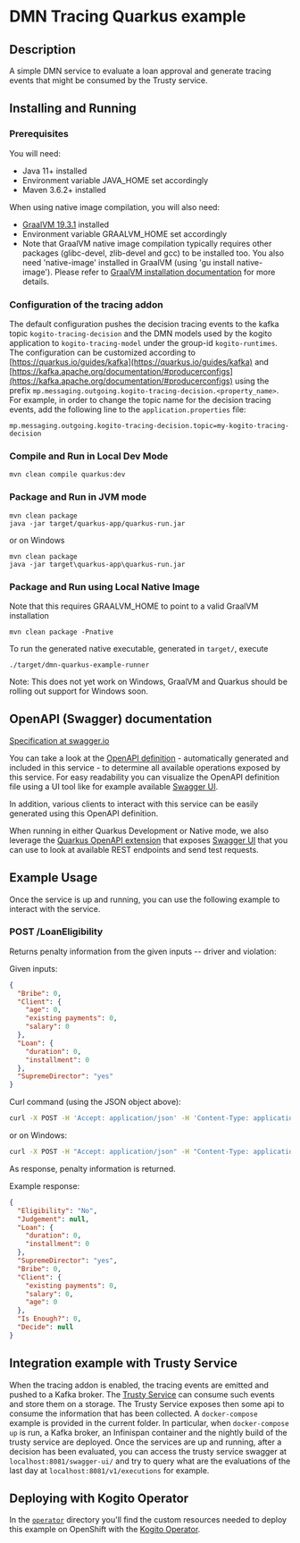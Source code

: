 # DMN Tracing Quarkus example

## Description

A simple DMN service to evaluate a loan approval and generate tracing events that might be consumed by the Trusty service.

## Installing and Running

### Prerequisites

You will need:
  - Java 11+ installed
  - Environment variable JAVA_HOME set accordingly
  - Maven 3.6.2+ installed

When using native image compilation, you will also need:
  - [GraalVM 19.3.1](https://github.com/oracle/graal/releases/tag/vm-19.3.1) installed
  - Environment variable GRAALVM_HOME set accordingly
  - Note that GraalVM native image compilation typically requires other packages (glibc-devel, zlib-devel and gcc) to be installed too.  You also need 'native-image' installed in GraalVM (using 'gu install native-image'). Please refer to [GraalVM installation documentation](https://www.graalvm.org/docs/reference-manual/aot-compilation/#prerequisites) for more details.

### Configuration of the tracing addon

The default configuration pushes the decision tracing events to the kafka topic `kogito-tracing-decision` and the DMN models used by the kogito application to `kogito-tracing-model` under the group-id `kogito-runtimes`. 
The configuration can be customized according to [https://quarkus.io/guides/kafka](https://quarkus.io/guides/kafka) and [https://kafka.apache.org/documentation/#producerconfigs](https://kafka.apache.org/documentation/#producerconfigs) using the prefix `mp.messaging.outgoing.kogito-tracing-decision.<property_name>`. 
For example, in order to change the topic name for the decision tracing events, add the following line to the `application.properties` file:
 ```
mp.messaging.outgoing.kogito-tracing-decision.topic=my-kogito-tracing-decision
```

### Compile and Run in Local Dev Mode

```
mvn clean compile quarkus:dev
```

### Package and Run in JVM mode

```
mvn clean package
java -jar target/quarkus-app/quarkus-run.jar
```

or on Windows

```
mvn clean package
java -jar target\quarkus-app\quarkus-run.jar
```

### Package and Run using Local Native Image
Note that this requires GRAALVM_HOME to point to a valid GraalVM installation

```
mvn clean package -Pnative
```

To run the generated native executable, generated in `target/`, execute

```
./target/dmn-quarkus-example-runner
```

Note: This does not yet work on Windows, GraalVM and Quarkus should be rolling out support for Windows soon.

## OpenAPI (Swagger) documentation
[Specification at swagger.io](https://swagger.io/docs/specification/about/)

You can take a look at the [OpenAPI definition](http://localhost:8080/openapi?format=json) - automatically generated and included in this service - to determine all available operations exposed by this service. For easy readability you can visualize the OpenAPI definition file using a UI tool like for example available [Swagger UI](https://editor.swagger.io).

In addition, various clients to interact with this service can be easily generated using this OpenAPI definition.

When running in either Quarkus Development or Native mode, we also leverage the [Quarkus OpenAPI extension](https://quarkus.io/guides/openapi-swaggerui#use-swagger-ui-for-development) that exposes [Swagger UI](http://localhost:8080/swagger-ui/) that you can use to look at available REST endpoints and send test requests.

## Example Usage

Once the service is up and running, you can use the following example to interact with the service.

### POST /LoanEligibility

Returns penalty information from the given inputs -- driver and violation:

Given inputs:

```json
{
  "Bribe": 0,
  "Client": {
    "age": 0,
    "existing payments": 0,
    "salary": 0
  },
  "Loan": {
    "duration": 0,
    "installment": 0
  },
  "SupremeDirector": "yes"
}
```

Curl command (using the JSON object above):

```sh
curl -X POST -H 'Accept: application/json' -H 'Content-Type: application/json' -d '{"Bribe": 0,"Client": {"age": 0,"existing payments": 0,"salary": 0},"Loan": {"duration": 0,"installment": 0},"SupremeDirector": "yes"}' http://localhost:8080/LoanEligibility
```
or on Windows:

```sh
curl -X POST -H "Accept: application/json" -H "Content-Type: application/json" -d "{\"Bribe\": 0,\"Client\": {\"age\": 0,\"existing payments\": 0,\"salary\": 0},\"Loan\": {\"duration\": 0,\"installment\": 0},\"SupremeDirector\": \"yes\"}" http://localhost:8080/LoanEligibility
```

As response, penalty information is returned.

Example response:

```json
{
  "Eligibility": "No",
  "Judgement": null,
  "Loan": {
    "duration": 0,
    "installment": 0
  },
  "SupremeDirector": "yes",
  "Bribe": 0,
  "Client": {
    "existing payments": 0,
    "salary": 0,
    "age": 0
  },
  "Is Enough?": 0,
  "Decide": null
}
```

## Integration example with Trusty Service

When the tracing addon is enabled, the tracing events are emitted and pushed to a Kafka broker. The [Trusty Service](https://github.com/kiegroup/kogito-apps/tree/main/trusty) can consume such events and store them on a storage. The Trusty Service exposes then some api to consume the information that has been collected. 
A `docker-compose` example is provided in the current folder. In particular, when `docker-compose up` is run, a Kafka broker, an Infinispan container and the nightly build of the trusty service are deployed. 
Once the services are up and running, after a decision has been evaluated, you can access the trusty service swagger at `localhost:8081/swagger-ui/` and try to query what are the evaluations of the last day at `localhost:8081/v1/executions` for example.
## Deploying with Kogito Operator

In the [`operator`](operator) directory you'll find the custom resources needed to deploy this example on OpenShift with the [Kogito Operator](https://docs.jboss.org/kogito/release/latest/html_single/#chap_kogito-deploying-on-openshift).
